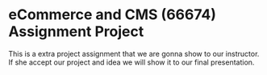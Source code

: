 # eCommerce and CMS (66674) Assignment Project

This is a extra project assignment that we are gonna show to our instructor. If she accept our project and idea we will show it to our final presentation.
